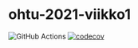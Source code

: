 # ohtu-2021-viikko1
![GitHub Actions](https://github.com/Shmuli02/ohtu-2021-viikko1/workflows/CI/badge.svg)
[![codecov](https://codecov.io/gh/Shmuli02/ohtu-2021-viikko1/branch/main/graph/badge.svg?token=WOHXA9XYVW)](https://codecov.io/gh/Shmuli02/ohtu-2021-viikko1)

